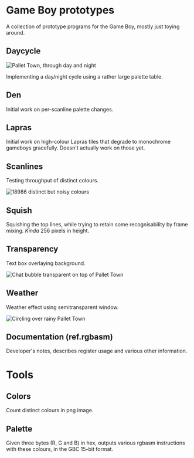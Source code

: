 # Game Boy prototypes

A collection of prototype programs for the Game Boy, mostly just toying around.

## Daycycle

![Pallet Town, through day and night][daycycle]

Implementing a day/night cycle using a rather large palette table.

## Den

Initial work on per-scanline palette changes.

## Lapras

Initial work on high-colour Lapras tiles that degrade to monochrome gameboys
gracefully. Doesn't actually work on those yet.

## Scanlines

Testing throughput of distinct colours.

![18986 distinct but noisy colours][scanlines]

## Squish

Squishing the top lines, while trying to retain some recognisability by
frame mixing. *Kinda* 256 pixels in height.

## Transparency

Text box overlaying background.

![Chat bubble transparent on top of Pallet Town][transparency]

## Weather

Weather effect using semitransparent window.

![Circling over rainy Pallet Town][weather]

## Documentation (ref.rgbasm)

Developer's notes, describes register usage and various other information.



# Tools

## Colors

Count distinct colours in png image.

## Palette

Given three bytes (R, G and B) in hex, outputs various rgbasm instructions with
these colours, in the GBC 15-bit format.



[daycycle]: http://media.tumblr.com/4ed30c435b4146dc97c78fa826dc45b9/tumblr_inline_ofkjljbU4t1seqeh7_500.gif
[scanlines]: http://media.tumblr.com/e5d708f2f25f1b2972ad6b0361a7190f/tumblr_inline_ofa58tqSS01seqeh7_500.png
[transparency]: http://media.tumblr.com/068f7f6be91e869d83ad025c92c3cea2/tumblr_inline_ofbfyvdpZM1seqeh7_500.png
[weather]: http://media.tumblr.com/3d51daa4dd19effac46bc1958583039e/tumblr_inline_ofh89xDzIO1seqeh7_500.gif

